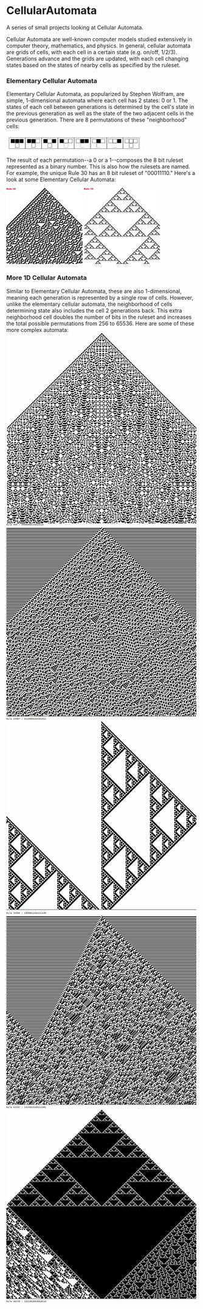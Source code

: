 # CellularAutomata
A series of small projects looking at Cellular Automata.

Cellular Automata are well-known computer models studied extensively in computer theory, mathematics, and physics. In general, cellular automata are grids of cells, with each cell in a certain state (e.g. on/off, 1/2/3). Generations advance and the grids are updated, with each cell changing states based on the states of nearby cells as specified by the ruleset.

### Elementary Cellular Automata
Elementary Cellular Automata, as popularized by Stephen Wolfram, are simple, 1-dimensional automata where each cell has 2 states: 0 or 1. The states of each cell between generations is determined by the cell's state in the previous generation as well as the state of the two adjacent cells in the previous generation. There are 8 permutations of these "neighborhood" cells:

![ ](/ElementaryCellularAutomata/photos/ruleset.png?raw=true "The 8 permutations")

The result of each permutation--a 0 or a 1--composes the 8 bit ruleset represented as a binary number. This is also how the rulesets are named. For example, the unique Rule 30 has an 8 bit ruleset of "00011110." Here's a look at some Elementary Cellular Automata:

![ ](/ElementaryCellularAutomata/photos/rule30.png?raw=true "Rule 30") 
![ ](/ElementaryCellularAutomata/photos/rule18.png?raw=true "Rule 18") 

### More 1D Cellular Automata
Similar to Elementary Cellular Automata, these are also 1-dimensional, meaning each generation is represented by a single row of cells. However, unlike the elementary cellular automata, the neighborhood of cells determining state also includes the cell 2 generations back. This extra neighborhood cell doubles the number of bits in the ruleset and increases the total possible permutations from 256 to 65536. Here are some of these more complex automata:
![ ](/More1DAutomata/screenshots/rule406.png?raw=true "Rule 406") 
![ ](/More1DAutomata/screenshots/rule24907.png?raw=true "Rule 24907") 
![ ](/More1DAutomata/screenshots/rule34684.png?raw=true "Rule 34684") 
![ ](/More1DAutomata/screenshots/rule42297.png?raw=true "Rule 42297") 
![ ](/More1DAutomata/screenshots/rule46230.png?raw=true "Rule 46230") 
